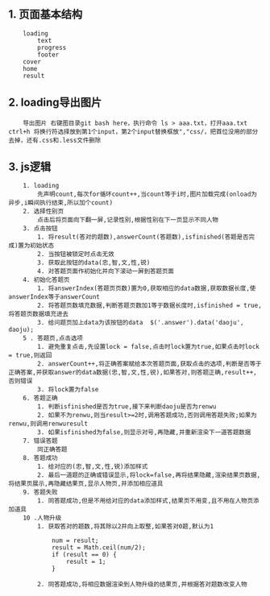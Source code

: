 ## 1. 页面基本结构
        loading   
            text  
            progress  
            footer  
        cover  
        home  
        result  
## 2. loading导出图片
        导出图片 右键图目录git bash here，执行命令 ls > aaa.txt，打开aaa.txt  ctrl+h 将换行符选择放到第1个input，第2个input替换框放","css/，把首位没用的部分去掉，还有.css和.less文件删除
## 3. js逻辑
        1. loading  
            先声明count,每次for循环count++,当count等于i时,图片加载完成(onload为异步,i瞬间执行结束,所以加个count)  
        2. 选择性别页  
            点击后将页面向下翻一屏,记录性别,根据性别在下一页显示不同人物  
        3. 点击按钮  
            1. 将result(答对的题数),answerCount(答题数),isfinished(答题是否完成)置为初始状态  
            2. 当按钮被锁定时点击无效  
            3. 获取此按钮的data(忠,智,文,性,锐)  
            4. 对答题页面作初始化并向下滚动一屏到答题页面  
        4. 初始化答题页  
            1. 将answerIndex(答题页页数)置为0,获取相应的data数据,获取数据长度,使answerIndex等于answerCount  
            2. 将答题页数填充数据,判断答题页数加1等于数据长度时,isfinished = true,将答题页数据填充进去  
            3. 给问题页加上data为该按钮的data  $('.answer').data('daoju', daoju);  
        5 . 答题页,点击选项  
            1. 避免重复点击,先设置lock = false,点击时lock置为true,如果点击时lock = true,则返回  
            2. answerCount++,将正确答案赋给本次答题页面,获取点击的选项,判断是否等于正确答案,并获取answer的data数据(忠,智,文,性,锐),如果答对,则答题正确,result++,否则错误  
            3. 将lock置为false
        6. 答题正确  
            1. 判断isfinished是否为true,接下来判断daoju是否为renwu  
            2. 如果不为renwu,则当result>=2时,调用答题成功,否则调用答题失败;如果为renwu,则调用renwuresult  
            3. 如果isfinished为false,则显示对号,再隐藏,并重新渲染下一道答题数据  
        7. 错误答题  
            同正确答题  
        8. 答题成功  
            1. 给对应的(忠,智,文,性,锐)添加样式  
            2. 最后一道题的正确或错误显示,将lock=false,再将结果隐藏,渲染结果页数据,将结果页展示,再隐藏结果页,显示人物页,并添加相应道具  
        9. 答题失败  
            1. 同答题成功,但是不用给对应的data添加样式,结果页不用变,且不用在人物页添加道具  
        10 .人物升级  
            1. 获取答对的题数,将其除以2并向上取整,如果答对0题,默认为1

```
            num = result;
            result = Math.ceil(num/2);
            if (result == 0) {
                result = 1;
            }
```

            2. 同答题成功,将相应数据渲染到人物升级的结果页,并根据答对题数改变人物
